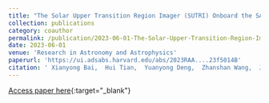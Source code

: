 ```yaml
---
title: "The Solar Upper Transition Region Imager (SUTRI) Onboard the SATech-01 Satellite"
collection: publications
category: coauthor
permalink: /publication/2023-06-01-The-Solar-Upper-Transition-Region-Imager-SUTRI-Onboard-the-SATech-01-Satellite
date: 2023-06-01
venue: 'Research in Astronomy and Astrophysics'
paperurl: 'https://ui.adsabs.harvard.edu/abs/2023RAA....23f5014B'
citation: ' Xianyong Bai,  Hui Tian,  Yuanyong Deng,  Zhanshan Wang,  Jianfeng Yang,  Xiaofeng Zhang,  Yonghe Zhang,  Runze Qi,  Nange Wang,  Yang Gao,  Jun Yu,  Chunling He,  Zhengxiang Shen,  Lun Shen,  Song Guo,  Zhenyong Hou,  Kaifan Ji,  Xingzi Bi,  Wei Duan,  Xiao Yang,  Jiaben Lin,  Ziyao Hu,  Qian Song,  Zihao Yang,  Yajie Chen,  Weidong Qiao,  Wei Ge,  Fu Li,  Lei Jin,  Jiawei He,  Xiaobo Chen,  Xiaocheng Zhu,  Junwang He,  Qi Shi,  Liu Liu,  Jinsong Li,  Dongxiao Xu,  Rui Liu,  Taijie Li,  Zhenggong Feng,  Yamin Wang,  Chengcheng Fan,  Shuo Liu,  Sifan Guo,  Zheng Sun,  Yuchuan Wu,  Haiyu Li,  Qi Yang,  Yuyang Ye,  Weichen Gu,  Jiali Wu,  Zhe Zhang,  Yue Yu,  Zeyi Ye,  Pengfeng Sheng,  Yifan Wang,  Wenbin Li,  Qiushi Huang,  Zhong Zhang, &quot;The Solar Upper Transition Region Imager (SUTRI) Onboard the SATech-01 Satellite.&quot; Research in Astronomy and Astrophysics, 2023.'
---
```

[Access paper here](https://ui.adsabs.harvard.edu/abs/2023RAA....23f5014B){:target="_blank"}
